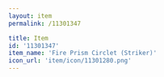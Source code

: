 ```yaml
---
layout: item
permalink: /11301347

title: Item
id: '11301347'
item_name: 'Fire Prism Circlet (Striker)'
icon_url: 'item/icon/11301280.png'
---
```

